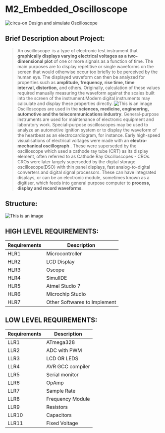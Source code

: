 # M2_Embedded_Oscilloscope

![circu-on](https://user-images.githubusercontent.com/94955036/165147682-4a189836-122c-477b-997c-0b33ca6adf7e.png)
Design and simulate Oscilloscope 
## Brief Description about Project:
>An oscilloscope  is a type of electronic test instrument that **graphically displays varying electrical voltages as a two-dimensional plot** of one or more signals as a function of time. The main purposes are to display repetitive or single waveforms on the screen that would otherwise occur too briefly to be perceived by the human eye. The displayed waveform can then be analyzed for properties such as **amplitude, frequency, rise time, time interval, distortion,** and others. Originally, calculation of these values required manually measuring the waveform against the scales built into the screen of the instrument.Modern digital instruments may calculate and display these properties directly.
>![This is an image](https://cdn.sparkfun.com/assets/3/c/9/4/1/52f3d691ce395fc6198b4567.png)
Oscilloscopes are used in the **sciences, medicine, engineering, automotive and the telecommunications industry**. General-purpose instruments are used for maintenance of electronic equipment and laboratory work. Special-purpose oscilloscopes may be used to analyze an automotive ignition system or to display the waveform of the heartbeat as an electrocardiogram, for instance.
Early high-speed visualisations of electrical voltages were made with an **electro-mechanical oscillograph** . These were superseded by the oscilloscope which used a cathode ray tube (CRT) as its display element, often referred to as Cathode Ray Oscilloscopes - CROs. CROs were later largely superseded by the digital storage oscilloscope(DSO) with thin panel displays, fast analog-to-digital converters and digital signal processors. These can have integrated displays, or can be an electronic module, sometimes known as a digitiser, which feeds into general purpose computer to **process, display and record waveforms**.

## Structure:
![This is an image](https://atmega32-avr.com/wp-content/uploads/2012/11/Oscilloscope.jpg)
## HIGH LEVEL REQUIREMENTS:
| Requirements  | Description |
| ------------- | ------------- |
| HLR1  | Microcontroller  |
| HLR2  | LCD Display |
| HLR3  | Oscope |
| HLR4  | SimulIDE  |
| HLR5  | Atmel Studio 7  |
| HLR6  | Microchip Studio  |
| HLR7  | Other Softwares to Implement |

## LOW LEVEL REQUIREMENTS:

| Requirements  | Description |
| ------------- | ------------- |
| LLR1  | ATmega328 |
| LLR2  | ADC with PWM  |
| LLR3 | LCD OR LEDS  |
| LLR4 | AVR GCC compiler  |
| LLR5 | Serial monitor  |
| LLR6 | OpAmp  |
| LLR7 | Sample Rate  |
| LLR8 | Frequency Module |
| LLR9 | Resistors  |
| LLR10 | Capacitors  |
| LLR11 | Fixed Voltage |
